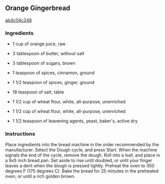 ## Orange Gingerbread

[ab4c04c248](http://www.food.com/recipe/orange-gingerbread-255176)

### Ingredients

 - 1 cup of orange juice, raw

 - 3 tablespoon of butter, without salt

 - 3 tablespoon of sugars, brown

 - 1 teaspoon of spices, cinnamon, ground

 - 1 1/2 teaspoon of spices, ginger, ground

 - 18 teaspoon of salt, table

 - 1 1/2 cup of wheat flour, white, all-purpose, unenriched

 - 1 1/2 cup of wheat flour, white, all-purpose, unenriched

 - 1 1/2 teaspoon of leavening agents, yeast, baker's, active dry

### Instructions

Place ingredients into the bread machine in the order recommended by the manufacturer. Select the Dough cycle, and press Start. When the machine signals the end of the cycle, remove the dough. Roll into a loaf, and place in a 9x5 inch bread pan. Set aside to rise until doubled, or until your finger leaves a dent when the dough is pressed lightly. Preheat the oven to 350 degrees F (175 degrees C). Bake the bread for 25 minutes in the preheated oven, or until a rich golden brown.